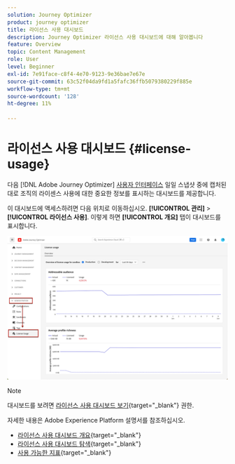```yaml
---
solution: Journey Optimizer
product: journey optimizer
title: 라이선스 사용 대시보드
description: Journey Optimizer 라이선스 사용 대시보드에 대해 알아봅니다
feature: Overview
topic: Content Management
role: User
level: Beginner
exl-id: 7e91face-c8f4-4e70-9123-9e36bae7e67e
source-git-commit: 63c52f04da9fd1a5fafc36ffb5079380229f885e
workflow-type: tm+mt
source-wordcount: '128'
ht-degree: 11%

---
```


# 라이선스 사용 대시보드 {#license-usage}

다음 [!DNL Adobe Journey Optimizer] [사용자 인터페이스](../start/user-interface.md) 일일 스냅샷 중에 캡처된 대로 조직의 라이센스 사용에 대한 중요한 정보를 표시하는 대시보드를 제공합니다.

이 대시보드에 액세스하려면 다음 위치로 이동하십시오. **[!UICONTROL 관리]** > **[!UICONTROL 라이선스 사용]**. 이렇게 하면 **[!UICONTROL 개요]** 탭이 대시보드를 표시합니다.

![](assets/license-usage-dashboard.png)

>[!NOTE]
>
>대시보드를 보려면 [라이선스 사용 대시보드 보기](https://experienceleague.adobe.com/docs/experience-platform/dashboards/permissions.html?lang=en#available-permissions){target=&quot;_blank&quot;} 권한.

자세한 내용은 Adobe Experience Platform 설명서를 참조하십시오.

* [라이선스 사용 대시보드 개요](https://experienceleague.adobe.com/docs/experience-platform/dashboards/guides/license-usage.html?lang=ko){target=&quot;_blank&quot;}
* [라이선스 사용 대시보드 탐색](https://experienceleague.adobe.com/docs/experience-platform/dashboards/guides/license-usage.html#exploring-the-license-usage-dashboard){target=&quot;_blank&quot;}
* [사용 가능한 지표](https://experienceleague.adobe.com/docs/experience-platform/dashboards/guides/license-usage.html#available-metrics){target=&quot;_blank&quot;}
